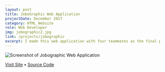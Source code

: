 ```yaml
---
layout: post
title: JoboGraphic Web Application
projectDate: December 2017
category: HTML Website
role: Web Developer
img: jobographic2.jpg
link: /projects/jobographic
excerpt: I made this web application with four teammates as the final project for our Advanced Web Design Technologies course. Use it to discover and get directions to jobs and companies. It uses four APIs, Javascript, jQuery, AJAX, and PHP. My responsibilities included the Google Maps Embed API, the Github Jobs API, styling, and debugging. The Google Autocomplete API may not work on the current host of this website.
---
```


<img src="https://cozymaus.github.io/img/jobographic2.jpg" class="img-fluid" alt="Screenshot of Jobographic Web Application">

<p class="caption"><a href="http://jobographic.lizlorena.com" target="_blank">Visit Site</a> • <a href="https://github.com/cozymaus/jobographic" target="_blank">Source Code</a></p>
